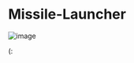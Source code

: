 # Missile-Launcher
![image](https://user-images.githubusercontent.com/44581555/154350148-9e915d8a-7d46-49ee-8405-42fd3f26d604.png)


(:
